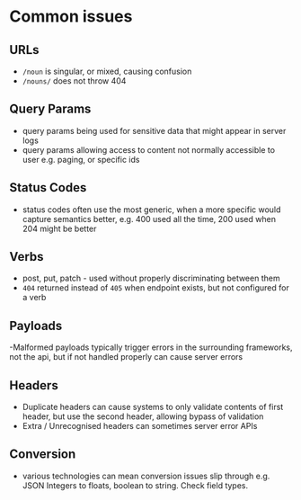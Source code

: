 # Common issues

## URLs

- `/noun` is singular, or mixed, causing confusion
- `/nouns/` does not throw 404

## Query Params

- query params being used for sensitive data that might appear in server logs
- query params allowing access to content not normally accessible to user e.g. paging, or specific ids

## Status Codes

- status codes often use the most generic, when a more specific would capture semantics better, e.g. 400 used all the time, 200 used when 204 might be better

## Verbs

- post, put, patch - used without properly discriminating between them
- `404` returned instead of `405` when endpoint exists, but not configured for a verb

## Payloads

-Malformed payloads typically trigger errors in the surrounding frameworks, not the api, but if not handled properly can cause server errors

## Headers

- Duplicate headers can cause systems to only validate contents of first header, but use the second header, allowing bypass of validation
- Extra / Unrecognised headers can sometimes server error APIs


## Conversion

- various technologies can mean conversion issues slip through e.g. JSON Integers to floats, boolean to string. Check field types.